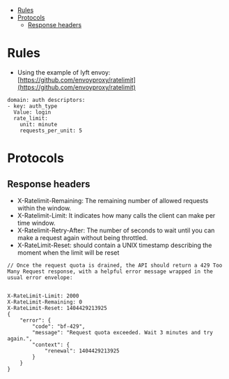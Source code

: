 - [Rules](#rules)
- [Protocols](#protocols)
  - [Response headers](#response-headers)

# Rules

* Using the example of lyft envoy: [https://github.com/envoyproxy/ratelimit](https://github.com/envoyproxy/ratelimit)

```
domain: auth descriptors:
- key: auth_type 
  Value: login 
  rate_limit:
    unit: minute 
    requests_per_unit: 5
```

# Protocols

## Response headers

* X-Ratelimit-Remaining: The remaining number of allowed requests within the window. 
* X-Ratelimit-Limit: It indicates how many calls the client can make per time window.
* X-Ratelimit-Retry-After: The number of seconds to wait until you can make a request again without being throttled.
* X-RateLimit-Reset: should contain a UNIX timestamp describing the moment when the limit will be reset

```
// Once the request quota is drained, the API should return a 429 Too Many Request response, with a helpful error message wrapped in the usual error envelope: 


X-RateLimit-Limit: 2000
X-RateLimit-Remaining: 0
X-RateLimit-Reset: 1404429213925
{
    "error": {
        "code": "bf-429",
        "message": "Request quota exceeded. Wait 3 minutes and try again.",
        "context": {
            "renewal": 1404429213925
        }
    }
}
```
